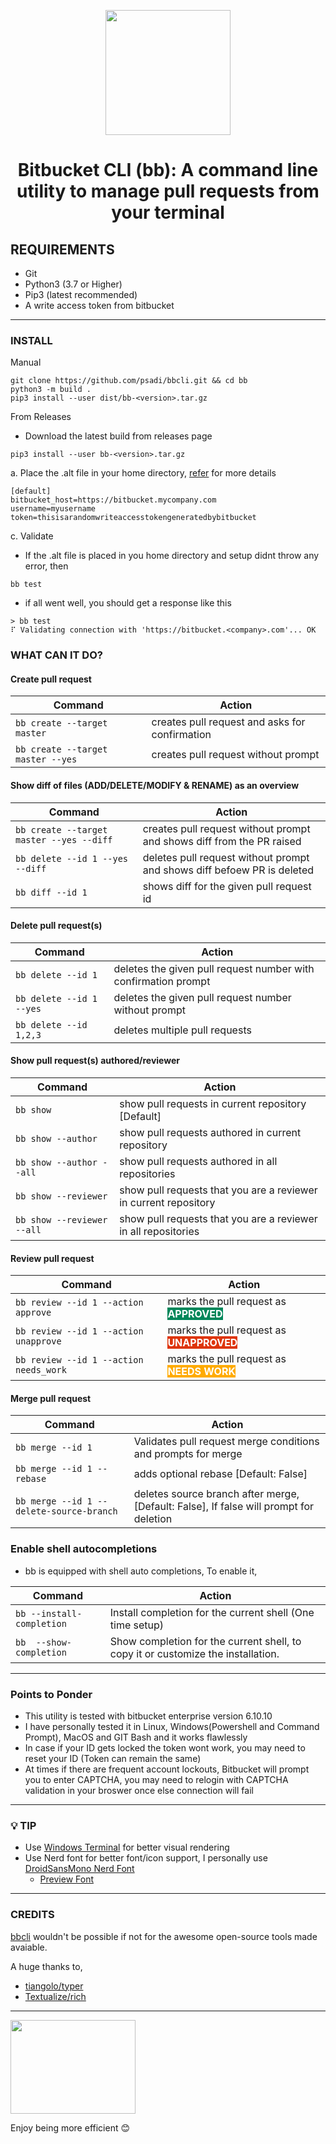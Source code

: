 <p align="center"><img height="200" width="200" src="./img/bitbucket.png">

# <p align="center">Bitbucket CLI (bb): A command line utility to manage pull requests from your terminal


## REQUIREMENTS

* Git
* Python3 (3.7 or Higher)
* Pip3 (latest recommended)
* A write access token from bitbucket

---

### INSTALL

Manual

```text
git clone https://github.com/psadi/bbcli.git && cd bb
python3 -m build .
pip3 install --user dist/bb-<version>.tar.gz
```

From Releases

* Download the latest build from releases page

```text
pip3 install --user bb-<version>.tar.gz
```

a. Place the .alt file in your home directory, [refer](.alt) for more details

```text
[default]
bitbucket_host=https://bitbucket.mycompany.com
username=myusername
token=thisisarandomwriteaccesstokengeneratedbybitbucket
```

c. Validate

* If the .alt file is placed in you home directory and setup didnt throw any error, then

```text
bb test
```

* if all went well, you should get a response like this

```text
> bb test           
⠏ Validating connection with 'https://bitbucket.<company>.com'... OK
```

### WHAT CAN IT DO?

#### Create pull request

|Command|Action|
|-|-|
|`bb create --target master`|creates pull request and asks for confirmation|
|`bb create --target master --yes`|creates pull request without prompt|

#### Show diff of files (ADD/DELETE/MODIFY & RENAME) as an overview

|Command|Action|
|-|-|
|`bb create --target master --yes --diff`|creates pull request without prompt and shows diff from the PR raised|
|`bb delete --id 1 --yes --diff`|deletes pull request without prompt and shows diff befoew PR is deleted|
|`bb diff --id 1`|shows diff for the given pull request id|

#### Delete pull request(s)

|Command|Action|
|-|-|
|`bb delete --id 1`|deletes the given  pull request number with confirmation prompt|
|`bb delete --id 1 --yes`|deletes the given  pull request number without prompt|
|`bb delete --id 1,2,3`|deletes multiple pull requests|

#### Show pull request(s) authored/reviewer

|Command|Action|
|-|-|
|`bb show`|show pull requests in current repository [Default]|
|`bb show --author`|show pull requests authored in current repository|
|`bb show --author --all`|show pull requests authored in all repositories|
|`bb show --reviewer`|show pull requests that you are a reviewer in current repository|
|`bb show --reviewer --all`|show pull requests that you are a reviewer in all repositories|

#### Review pull request

|Command|Action|
|-|-|
|`bb review --id 1 --action approve`|marks the pull request as <span style="background-color:#00875a;color:white">**APPROVED**</span>|
|`bb review --id 1 --action unapprove`|marks the pull request as <span style="background-color:#de350b;color:white">**UNAPPROVED**</span>|
|`bb review --id 1 --action needs_work`|marks the pull request as <span style="background-color:#ffab00;color:white">**NEEDS WORK**</span>|

#### Merge pull request

|Command|Action|
|-|-|
|`bb merge --id 1`|Validates pull request merge conditions and prompts for merge|
|`bb merge --id 1 --rebase`|adds optional rebase [Default: False]|
|`bb merge --id 1 --delete-source-branch`|deletes source branch after merge, [Default: False], If false will prompt for deletion|

### Enable shell autocompletions

* bb is equipped with shell auto completions, To enable it,

|Command|Action|
|-|-|
|`bb --install-completion`|Install completion for the current shell (One time setup)|
|`bb  --show-completion`|Show completion for the current shell, to copy it or customize the installation.|

---

### Points to Ponder

* This utility is tested with bitbucket enterprise version 6.10.10
* I have personally tested it in Linux, Windows(Powershell and Command Prompt), MacOS and GIT Bash and it works flawlessly
* In case if your ID gets locked the token wont work, you may need to reset your ID (Token can remain the same)
* At times if there are frequent account lockouts, Bitbucket will prompt you to enter CAPTCHA, you may need to relogin with CAPTCHA validation in your broswer once else connection will fail

---

### 💡 TIP

* Use [Windows Terminal](https://github.com/Microsoft/Terminal) for better visual rendering
* Use Nerd font for better font/icon support, I personally use [DroidSansMono Nerd Font](https://github.com/ryanoasis/nerd-fonts/releases/download/v2.1.0/DroidSansMono.zip)
  * [Preview Font](https://www.programmingfonts.org/#droid-sans)

---

### CREDITS

[bbcli](https://github.com/psadi/bbcli) wouldn't be possible if not for the awesome open-source tools made avaiable.

A huge thanks to,

* [tiangolo/typer](https://github.com/tiangolo/typer)
* [Textualize/rich](https://github.com/Textualize/rich)


---

<p align="left"><img height="150" width="200" src="./img/thatsall.gif">

Enjoy being more efficient 😊